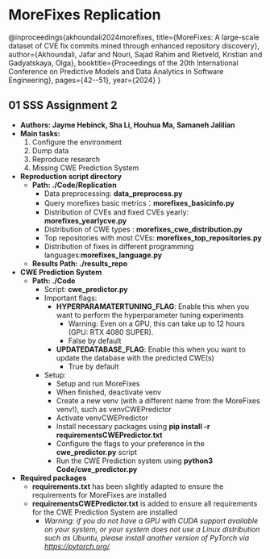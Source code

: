 # MoreFixes Replication
@inproceedings{akhoundali2024morefixes,
  title={MoreFixes: A large-scale dataset of CVE fix commits mined through enhanced repository discovery},
  author={Akhoundali, Jafar and Nouri, Sajad Rahim and Rietveld, Kristian and Gadyatskaya, Olga},
  booktitle={Proceedings of the 20th International Conference on Predictive Models and Data Analytics in Software Engineering},
  pages={42--51},
  year={2024}
}

## 01 SSS Assignment 2
- **Authors: Jayme Hebinck, Sha Li, Houhua Ma, Samaneh Jalilian**
- **Main tasks:**
  1. Configure the environment
  2. Dump data
  3. Reproduce research
  4. Missing CWE Prediction System
- **Reproduction script directory**
  - **Path: ./Code/Replication**
    - Data preprocessing: **data_preprocess.py**
    - Query morefixes basic metrics：**morefixes_basicinfo.py**
    - Distribution of CVEs and fixed CVEs yearly: **morefixes_yearlycve.py**
    - Distribution of CWE types : **morefixes_cwe_distribution.py**
    -  Top repositories with most CVEs: **morefixes_top_repositories.py**
    - Distribution of fixes in different programming languages:**morefixes_language.py**
  - **Results Path:  ./results_repo**
- **CWE Prediction System**
  - **Path: ./Code**
    - Script: **cwe_predictor.py**
    - Important flags:
      - **HYPERPARAMATERTUNING_FLAG**: Enable this when you want to perform the hyperparameter tuning experiments
        - Warning: Even on a GPU, this can take up to 12 hours (GPU: RTX 4080 SUPER). 
        - False by default
      - **UPDATEDATABASE_FLAG**: Enable this when you want to update the database with the predicted CWE(s)
        - True by default
    - Setup:
      - Setup and run MoreFixes
      - When finished, deactivate venv
      - Create a new venv (with a different name from the MoreFixes venv!), such as venvCWEPredictor
      - Activate venvCWEPredictor
      - Install necessary packages using **pip install -r requirementsCWEPredictor.txt**
      - Configure the flags to your preference in the **cwe_predictor.py** script
      - Run the CWE Prediction system using **python3 Code/cwe_predictor.py**
- **Required packages**
  - **requirements.txt** has been slightly adapted to ensure the requirements for MoreFixes are installed
  - **requirementsCWEPredictor.txt** is added to ensure all requirements for the CWE Prediction System are installed
    - _Warning: if you do not have a GPU with CUDA support available on your system, or your system does not use a Linux distribution such as Ubuntu, please install another version of PyTorch via https://pytorch.org/._

